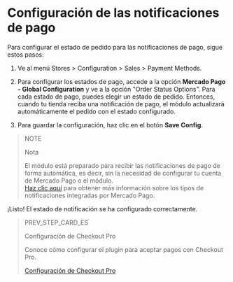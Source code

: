 # Configuración de las notificaciones de pago

Para configurar el estado de pedido para las notificaciones de pago, sigue estos pasos:

1. Ve al menú Stores > Configuration > Sales > Payment Methods.

2. Para configurar los estados de pago, accede a la opción **Mercado Pago - Global Configuration** y ve a la opción "Order Status Options". 
Para cada estado de pago, puedes elegir un estado de pedido. Entonces, cuando tu tienda reciba una notificación de pago, el módulo actualizará automáticamente el pedido con el estado configurado. 

3. Para guardar la configuración, haz clic en el botón **Save Config**.

> NOTE
>
> Nota
>
> El módulo está preparado para recibir las notificaciones de pago de forma automática, es decir, sin la necesidad de configurar tu cuenta de Mercado Pago o el módulo.
> <br>
> [Haz clic aquí](https://www.mercadopago[FAKER][URL][DOMAIN]/developers/es/guides/notifications/introduction) para obtener más información sobre los tipos de notificaciones integradas por Mercado Pago.

¡Listo! El estado de notificación se ha configurado correctamente.

> PREV_STEP_CARD_ES
>
> Configuración de Checkout Pro
>
> Conoce cómo configurar el plugin para aceptar pagos con Checkout Pro.
>
> [Configuración de Checkout Pro](https://www.mercadopago[FAKER][URL][DOMAIN]/developers/es/guides/plugins/magento-two/checkout-pro-configuration)